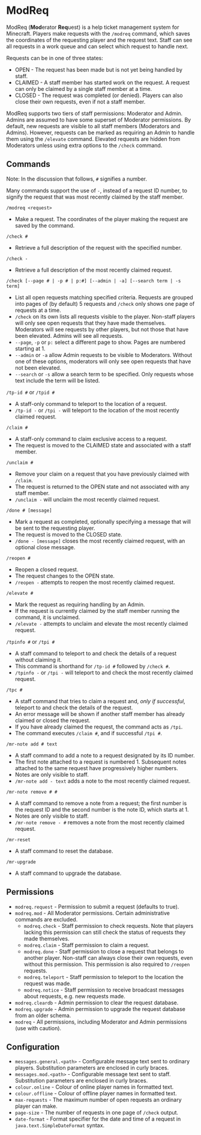 ModReq
======
ModReq (**Mod**erator **Req**uest) is a help ticket management system for Minecraft.  Players make requests with the `/modreq` command, which saves the coordinates of the requesting player and the request text.  Staff can see all requests in a work queue and can select which request to handle next.

Requests can be in one of three states:
 * OPEN - The request has been made but is not yet being handled by staff.
 * CLAIMED - A staff member has started work on the request. A request can only be claimed by a single staff member at a time.
 * CLOSED - The request was completed (or denied).  Players can also close their own requests, even if not a staff member.

ModReq supports two tiers of staff permissions: Moderator and Admin.  Admins are assumed to have some superset of Moderator permissions.  By default, new requests are visible to all staff members (Moderators and Admins).  However, requests can be marked as requiring an Admin to handle them using the `/elevate` command.  Elevated requests are hidden from Moderators unless using extra options to the `/check` command.


Commands
--------
Note: In the discussion that follows, `#` signifies a number.

Many commands support the use of `-`, instead of a request ID number, to signify the request that was most recently claimed by the staff member.

`/modreq <request>`
 * Make a request.  The coordinates of the player making the request are saved by the command.

`/check #`
 * Retrieve a full description of the request with the specified number.

`/check -`
 * Retrieve a full description of the most recently claimed request.

`/check [--page # | -p # | p:#] [--admin | -a] [--search term | -s term]`
 * List all open requests matching specified criteria.  Requests are grouped into pages of (by default) 5 requests and `/check` only shows one page of requests at a time.
 * `/check` on its own lists all requests visible to the player. Non-staff players will only see open requests that they have made themselves. Moderators will see requests by other players, but not those that have been elevated. Admins will see all requests.
 * `--page`, `-p` or `p:` select a different page to show.  Pages are numbered starting at 1.
 * `--admin` or `-a` allow Admin requests to be visible to Moderators. Without one of these options, moderators will only see open requests that have not been elevated.
 * `--search` or `-s` allow a search term to be specified. Only requests whose text include the term will be listed.

`/tp-id #` or `/tpid #`
 * A staff-only command to teleport to the location of a request.
 * `/tp-id -` or `/tpi -` will teleport to the location of the most recently claimed request.

`/claim #`
 * A staff-only command to claim exclusive access to a request.
 * The request is moved to the CLAIMED state and associated with a staff member.

`/unclaim #`
 * Remove your claim on a request that you have previously claimed with `/claim`.
 * The request is returned to the OPEN state and not associated with any staff member.
 * `/unclaim -` will unclaim the most recently claimed request.

`/done # [message]`
 * Mark a request as completed, optionally specifying a message that will be sent to the requesting player.
 * The request is moved to the CLOSED state.
 * `/done - [message]` closes the most recently claimed request, with an optional close message.

`/reopen #`
 * Reopen a closed request.
 * The request changes to the OPEN state.
 * `/reopen -` attempts to reopen the most recently claimed request.

`/elevate #`
 * Mark the request as requiring handling by an Admin.
 * If the request is currently claimed by the staff member running the command, it is unclaimed.
 * `/elevate -` attempts to unclaim and elevate the most recently claimed request.

`/tpinfo #` or `/tpi #`
 * A staff command to teleport to and check the details of a request without claiming it.
 * This command is shorthand for `/tp-id #` followed by `/check #`.
 * `/tpinfo -` or `/tpi -` will teleport to and check the most recently claimed request.

`/tpc #`
 * A staff command that tries to claim a request and, _only if successful_, teleport to and check the details of the request.
 * An error message will be shown if another staff member has already claimed or closed the request.
 * If you have already claimed the request, the command acts as `/tpi`.
 * The command executes `/claim #`, and if successful `/tpi #`.

`/mr-note add # text`
 * A staff command to add a note to a request designated by its ID number.
 * The first note attached to a request is numbered 1.  Subsequent notes attached to the same request have progressively higher numbers.
 * Notes are only visible to staff.
 * `/mr-note add - text` adds a note to the most recently claimed request.

`/mr-note remove # #`
 * A staff command to remove a note from a request; the first number is the request ID and the second number is the note ID, which starts at 1.
 * Notes are only visible to staff.
 * `/mr-note remove - #` removes a note from the most recently claimed request.

`/mr-reset`
 * A staff command to reset the database.

`/mr-upgrade`
 * A staff command to upgrade the database.


Permissions
-----------
 * `modreq.request` - Permission to submit a request (defaults to true).
 * `modreq.mod` - All Moderator permissions. Certain administrative commands are excluded.
   * `modreq.check` - Staff permission to check requests. Note that players lacking this permission can still check the status of requests they made themselves.
   * `modreq.claim` - Staff permission to claim a request.
   * `modreq.done` - Staff permission to close a request that belongs to another player.  Non-staff can always close their own requests, even without this permission.  This permission is also required to `/reopen` requests.
   * `modreq.teleport` - Staff permission to teleport to the location the request was made.
   * `modreq.notice` - Staff permission to receive broadcast messages about requests, e.g. new requests made.
 * `modreq.cleardb` - Admin permission to clear the request database.
 * `modreq.upgrade` - Admin permission to upgrade the request database from an older schema.
 * `modreq` - All permissions, including Moderator and Admin permissions (use with caution).


Configuration
-------------
 * `messages.general.<path>` - Configurable message text sent to ordinary players.  Substitution parameters are enclosed in curly braces.
 * `messages.mod.<path>` - Configurable message text sent to staff.  Substitution parameters are enclosed in curly braces.
 * `colour.online` - Colour of online player names in formatted text.
 * `colour.offline` - Colour of offline player names in formatted text.
 * `max-requests` - The maximum number of open requests an ordinary player can make.
 * `page-size` - The number of requests in one page of `/check` output.
 * `date-format` - Format specifier for the date and time of a request in `java.text.SimpleDateFormat` syntax.
